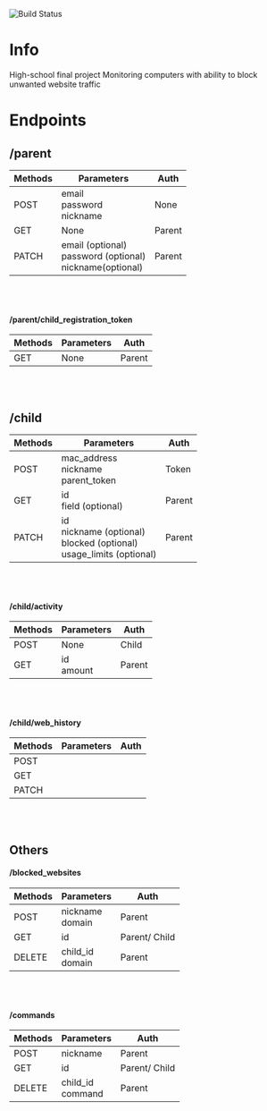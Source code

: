 ![Build Status](https://github.com/HomiGrotas/server/workflows/tests/badge.svg)

# Info
High-school final project
Monitoring computers with ability to block unwanted website traffic

# Endpoints
## /parent
| Methods | Parameters                      | Auth   |
|---------|---------------------------------|--------|
| POST    | email<br> password<br> nickname | None   |
| GET     | None                            | Parent |
| PATCH   | email (optional)<br> password (optional)<br> nickname(optional) | Parent |
<br><br>

#### /parent/child_registration_token
| Methods | Parameters | Auth |
|---------|------------|------|
| GET     | None       | Parent
<br><br>

## /child
| Methods | Parameters                                  | Auth  |
|---------|---------------------------------------------|-------|
| POST    | mac_address<br> nickname <br> parent_token  | Token |
| GET     | id <br> field (optional)                    | Parent|
| PATCH   | id <br> nickname (optional) <br> blocked (optional) <br> usage_limits (optional)| Parent|
<br><br>

#### /child/activity
| Methods | Parameters           | Auth |
|---------|----------------------|------|
| POST    | None                 | Child
| GET     | id <br> amount       | Parent
<br><br>

#### /child/web_history
| Methods | Parameters | Auth |
|---------|------------|------|
| POST    | 
| GET     | 
| PATCH   |
<br><br>

## Others
#### /blocked_websites
| Methods | Parameters            | Auth |
|---------|-----------------------|------|
| POST    | nickname <br> domain  | Parent
| GET     | id                    | Parent/ Child
| DELETE  | child_id <br> domain  | Parent
<br><br>

#### /commands
| Methods | Parameters            | Auth |
|---------|-----------------------|------|
| POST    | nickname <br command> | Parent
| GET     | id                    | Parent/ Child
| DELETE  | child_id <br> command | Parent
<br><br>
